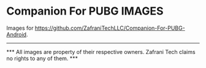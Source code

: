 # Companion For PUBG IMAGES
Images for https://github.com/ZafraniTechLLC/Companion-For-PUBG-Android.
<hr />
*** All images are property of their respective owners. Zafrani Tech claims no rights to any of them. ***
